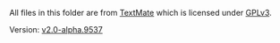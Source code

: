 All files in this folder are from [TextMate](https://github.com/textmate/textmate) which is licensed under [GPLv3](http://gplv3.fsf.org).

Version: [v2.0-alpha.9537](https://github.com/textmate/textmate/tree/v2.0-alpha.9537)
